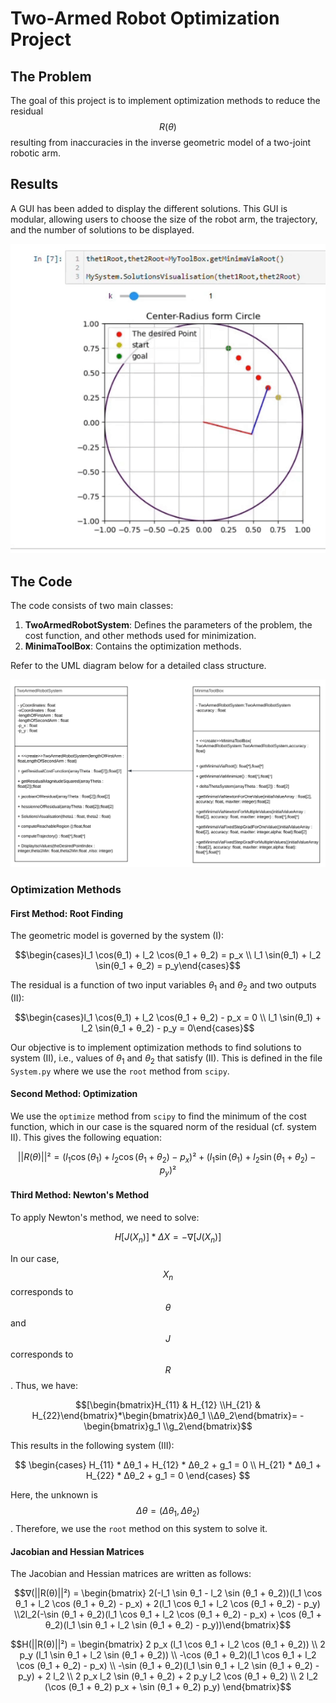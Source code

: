 # Two-Armed Robot Optimization Project

## The Problem

The goal of this project is to implement optimization methods to reduce the residual $$R(θ)$$ resulting from inaccuracies in the inverse geometric model of a two-joint robotic arm.

## Results

A GUI has been added to display the different solutions. This GUI is modular, allowing users to choose the size of the robot arm, the trajectory, and the number of solutions to be displayed.


![Solution Visualization](https://github.com/Svadilfvari/2DofRobotTrajectoryOptimizationProject/blob/main/2Dof_Robot_Arm_GUI.gif)
## The Code

The code consists of two main classes:

1. **TwoArmedRobotSystem**: Defines the parameters of the problem, the cost function, and other methods used for minimization.
2. **MinimaToolBox**: Contains the optimization methods.

Refer to the UML diagram below for a detailed class structure.

![UML Diagram](https://github.com/Svadilfvari/2DofRobotTrajectoryOptimizationProject/blob/main/2DofRobotOptimizationUML.png)

### Optimization Methods

#### First Method: Root Finding

The geometric model is governed by the system (I):

$$\begin{cases}l_1 \cos(θ_1) + l_2 \cos(θ_1 + θ_2) = p_x \\ l_1 \sin(θ_1) + l_2 \sin(θ_1 + θ_2) = p_y\end{cases}$$

The residual is a function of two input variables $θ_1$ and $θ_2$ and two outputs (II):

$$\begin{cases}l_1 \cos(θ_1) + l_2 \cos(θ_1 + θ_2) - p_x = 0 \\ l_1 \sin(θ_1) + l_2 \sin(θ_1 + θ_2) - p_y = 0\end{cases}$$

Our objective is to implement optimization methods to find solutions to system (II), i.e., values of $θ_1$ and $θ_2$ that satisfy (II). This is defined in the file `System.py` where we use the `root` method from `scipy`.

#### Second Method: Optimization

We use the `optimize` method from `scipy` to find the minimum of the cost function, which in our case is the squared norm of the residual (cf. system II). This gives the following equation:

$$||R(θ)||² = (l_1 \cos(θ_1) + l_2 \cos(θ_1 + θ_2) - p_x)² + (l_1 \sin(θ_1) + l_2 \sin(θ_1 + θ_2) - p_y)²$$

#### Third Method: Newton's Method

To apply Newton's method, we need to solve:

$$H[J(X_n)] * ΔX = - ∇[J(X_n)]$$

In our case, $$ X_n $$ corresponds to $$θ$$ and $$ J$$ corresponds to $$ R $$. Thus, we have:

$$[\begin{bmatrix}H_{11} & H_{12} \\H_{21} & H_{22}\end{bmatrix}*\begin{bmatrix}Δθ_1 \\Δθ_2\end{bmatrix}= -\begin{bmatrix}g_1 \\g_2\end{bmatrix}$$

This results in the following system (III):

$$
\begin{cases}
H_{11} * Δθ_1 + H_{12} * Δθ_2 + g_1 = 0 \\
H_{21} * Δθ_1 + H_{22} * Δθ_2 + g_1 = 0
\end{cases}
$$

Here, the unknown is $$Δθ = (Δθ_1, Δθ_2)$$. Therefore, we use the `root` method on this system to solve it.

#### Jacobian and Hessian Matrices

The Jacobian and Hessian matrices are written as follows:

$$∇(||R(θ)||²) = \begin{bmatrix} 2(-l_1 \sin θ_1 - l_2 \sin (θ_1 + θ_2))(l_1 \cos θ_1 + l_2 \cos (θ_1 + θ_2) - p_x) + 2(l_1 \cos θ_1 + l_2 \cos (θ_1 + θ_2) - p_y) \\2l_2(-\sin (θ_1 + θ_2)(l_1 \cos θ_1 + l_2 \cos (θ_1 + θ_2) - p_x) + \cos (θ_1 + θ_2)(l_1 \sin θ_1 + l_2 \sin (θ_1 + θ_2) - p_y))\end{bmatrix}$$



$$H(||R(θ)||²) = \begin{bmatrix}
2 p_x (l_1 \cos θ_1 + l_2 \cos (θ_1 + θ_2)) \\
2 p_y (l_1 \sin θ_1 + l_2 \sin (θ_1 + θ_2)) \\
-\cos (θ_1 + θ_2)(l_1 \cos θ_1 + l_2 \cos (θ_1 + θ_2) - p_x) \\
-\sin (θ_1 + θ_2)(l_1 \sin θ_1 + l_2 \sin (θ_1 + θ_2) - p_y) + 2 l_2 \\
2 p_x l_2 \sin (θ_1 + θ_2) + 2 p_y l_2 \cos (θ_1 + θ_2) \\
2 l_2 (\cos (θ_1 + θ_2) p_x + \sin (θ_1 + θ_2) p_y)
\end{bmatrix}$$

